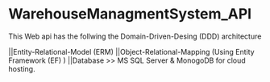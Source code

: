# WarehouseManagmentSystem_API

This Web api has the follwing the Domain-Driven-Desing (DDD) architecture

||Entity-Relational-Model (ERM) 
||Object-Relational-Mapping (Using Entity Framework (EF) )
||Database >> MS SQL Server & MonogoDB for cloud hosting.
